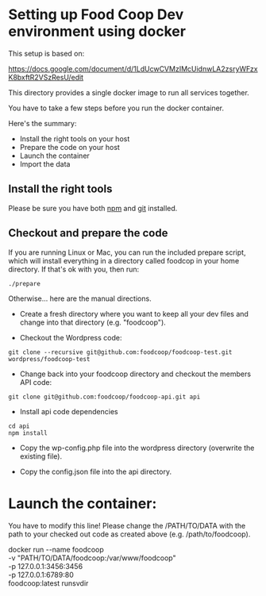 # Setting up Food Coop Dev environment using docker

This setup is based on:

https://docs.google.com/document/d/1LdUcwCVMzIMcUidnwLA2zsryWFzxK8bxftR2VSzResU/edit

This directory provides a single docker image to run all services together.

You have to take a few steps before you run the docker container.

Here's the summary:

 * Install the right tools on your host
 * Prepare the code on your host
 * Launch the container
 * Import the data

## Install the right tools

Please be sure you have both [npm](https://www.npmjs.com/) and
[git](https://www.git-scm.com/) installed.

## Checkout and prepare the code

If you are running Linux or Mac, you can run the included prepare script, which
will install everything in a directory called foodcop in your home directory.
If that's ok with you, then run:

```
./prepare
```

Otherwise... here are the manual directions.

 * Create a fresh directory where you want to keep all your dev files and
   change into that directory (e.g. "foodcoop").

 * Checkout the Wordpress code:
```
git clone --recursive git@github.com:foodcoop/foodcoop-test.git wordpress/foodcoop-test
```
 * Change back into your foodcoop directory and checkout the members API code:
```
git clone git@github.com:foodcoop/foodcoop-api.git api
```
 * Install api code dependencies
```
cd api
npm install
```
 * Copy the wp-config.php file into the wordpress directory (overwrite the 
   existing file).

 * Copy the config.json file into the api directory.

# Launch the container:

You have to modify this line! Please change the /PATH/TO/DATA with the path
to your checked out code as created above (e.g. /path/to/foodcoop).

docker run --name foodcoop \
  -v "PATH/TO/DATA/foodcoop:/var/www/foodcoop" \
  -p 127.0.0.1:3456:3456 \
  -p 127.0.0.1:6789:80 \
  foodcoop:latest runsvdir
